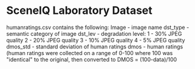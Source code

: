 # SceneIQ Laboratory Dataset

humanratings.csv contains the following:
Image - image name
dst_type - semantic category of image
dst_lev - degradation level:
  1 - 30% JPEG quality
  2 - 20% JPEG quality
  3 - 10% JPEG quality
  4 - 5%  JPEG quality
dmos_std - standard deviation of human ratings
dmos - human ratings (human ratings were collected on a range of 0-100 where 100 was "identical" to the original, then converted to DMOS = (100-data)/100
